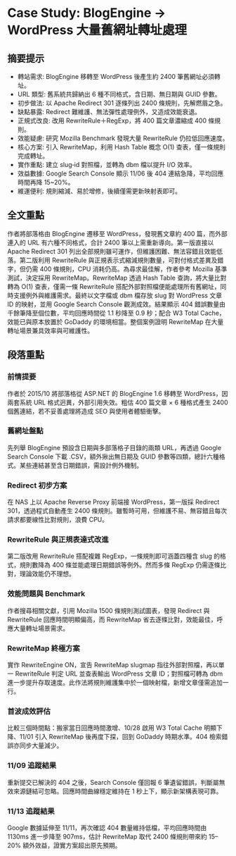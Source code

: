 # Case Study: BlogEngine -> WordPress 大量舊網址轉址處理

## 摘要提示
- 轉站需求: BlogEngine 移轉至 WordPress 後產生約 2400 筆舊網址必須轉址。
- URL 類型: 舊系統共歸納出 6 種不同格式，含日期、無日期與 GUID 參數。
- 初步做法: 以 Apache Redirect 301 逐條列出 2400 條規則，先解燃眉之急。
- 缺點暴露: Redirect 難維護、無法彈性處理例外，又造成效能衰退。
- 正規式改良: 改用 RewriteRule＋RegExp，將 400 篇文章濃縮成 400 條規則。
- 效能疑慮: 研究 Mozilla Benchmark 發現大量 RewriteRule 仍拉低回應速度。
- 核心方案: 引入 RewriteMap，利用 Hash Table 概念 O(1) 查表，僅一條規則完成轉址。
- 實作重點: 建立 slug‐id 對照檔，並轉為 dbm 檔以提升 I/O 效率。
- 效益數據: Google Search Console 顯示 11/06 後 404 連結急降，平均回應時間再降 15~20%。
- 維運便利: 規則縮減、易於增修，後續僅需更新映射表即可。

## 全文重點
作者將部落格由 BlogEngine 遷移至 WordPress，發現舊文章約 400 篇，而外部連入的 URL 有六種不同格式，合計 2400 筆以上需重新導向。第一版直接以 Apache Redirect 301 列出全部規則雖可運作，但維護困難、無法容錯且效能低落。第二版利用 RewriteRule 與正規表示式縮減規則數量，可對付格式差異及錯字，但仍需 400 條規則，CPU 消耗仍高。為尋求最佳解，作者參考 Mozilla 基準測試，決定採用 RewriteMap。RewriteMap 透過 Hash Table 查詢，將大量比對轉為 O(1) 查表，僅需一條 RewriteRule 搭配外部對照檔便能處理所有舊網址，同時支援例外與維護需求。最終以文字檔或 dbm 檔存放 slug 對 WordPress 文章 ID 的映射，並用 Google Search Console 觀測成效。結果顯示 404 錯誤數量由千餘筆降至個位數，平均回應時間從 1.1 秒降至 0.9 秒；配合 W3 Total Cache，效能已與原本放置於 GoDaddy 的環境相當。整個案例證明 RewriteMap 在大量轉址場景兼具效率與可維護性。

## 段落重點
### 前情提要
作者於 2015/10 將部落格從 ASP.NET 的 BlogEngine 1.6 移轉至 WordPress，因兩套系統 URL 格式迥異，外部引用失效。粗估 400 篇文章 × 6 種格式產生 2400 個舊連結，若不妥善處理將造成 SEO 與使用者體驗衝擊。

### 舊網址盤點
先列舉 BlogEngine 預設含日期與多部落格子目錄的兩類 URL，再透過 Google Search Console 下載 .CSV，額外揪出無日期及 GUID 參數等四類，總計六種格式。某些連結甚至含日期錯誤，需設計例外機制。

### Redirect 初步方案
在 NAS 上以 Apache Reverse Proxy 前端接 WordPress，第一版採 Redirect 301，透過程式自動產生 2400 條規則。雖暫時可用，但維護不易、無容錯且每次請求都要線性比對規則，浪費 CPU。

### RewriteRule 與正規表達式改進
第二版改用 RewriteRule 搭配複雜 RegExp，一條規則即可涵蓋四種含 slug 的格式，規則數降為 400 條並能處理日期錯誤等例外。然而多條 RegExp 仍需逐條比對，理論效能仍不理想。

### 效能問題與 Benchmark
作者搜尋相關文獻，引用 Mozilla 1500 條規則測試圖表，發現 Redirect 與 RewriteRule 回應時間明顯偏高，而 RewriteMap 省去逐條比對，效能最佳，呼應大量轉址場景需求。

### RewriteMap 終極方案
實作 RewriteEngine ON，宣告 RewriteMap slugmap 指往外部對照檔，再以單一 RewriteRule 判定 URL 並查表輸出 WordPress 文章 ID；對照檔可轉為 dbm 進一步提升存取速度。此作法將規則維護集中於一個映射檔，新增文章僅需追加一行。

### 首波成效評估
比較三個時間點：搬家當日回應時間激增、10/28 啟用 W3 Total Cache 明顯下降、11/01 引入 RewriteMap 後再度下探，回到 GoDaddy 時期水準。404 檢索錯誤亦同步大量減少。

### 11/09 追蹤結果
重新提交已解決的 404 之後，Search Console 僅回報 6 筆遺留錯誤，判斷屬無效來源鏈結可忽略。回應時間曲線穩定維持在 1 秒上下，顯示新架構表現可靠。

### 11/13 追蹤結果
Google 數據延伸至 11/11，再次確認 404 數量維持低檔，平均回應時間由 1130ms 進一步降至 907ms，估計 RewriteMap 取代 2400 條規則帶來約 15–20% 額外效益，證實方案超出原先預期。